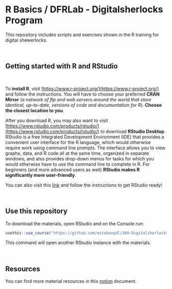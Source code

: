 # R Basics / DFRLab - Digitalsherlocks Program

This repository includes scripts and exercises shown in the R training for digital shewerlocks.

<br />

## Getting started with R and RStudio

<br />

To **install R**, visit [https://www.r-project.org/](https://www.r-project.org/) and follow the instructions. You will have to choose your preferred **CRAN Mirror** (*a network of ftp and web servers around the world that store identical, up-to-date, versions of code and documentation for R*). **Choose the closest location to you**.

After you download R, you may also want to visit [https://www.rstudio.com/products/rstudio/](https://www.rstudio.com/products/rstudio/) to download **RStudio Desktop**. RStudio is a free Integrated Development Environment (IDE) that provides a convenient user interface for the R language, which would otherwise require work using command line prompts. The interface allows you to view graphs, data, and R code all at the same time, organized in separate windows, and also provides drop-down menus for tasks for which you would otherwise have to use the command line to complete in R. For beginners (and more advanced users as well) **RStudio makes R significantly more user-friendly**.

You can also visit this [link](https://posit.co/download/rstudio-desktop/) and follow the instructions to get RStudio ready!

<br />

## Use this repository

To download the materials, open RStudio and on the Console run:

```R
usethis::use_course("https://github.com/estebanpdl/360-Digitalsherlocks-R-Basics/archive/refs/heads/main.zip")
```

This command will open another RStudio instance with the materials.

<br >

## Resources

You can find more material resources in this [notion](https://north-organ-66c.notion.site/R-Basics-360DS-6972e365317f487c918f82bd313b4062) document.
